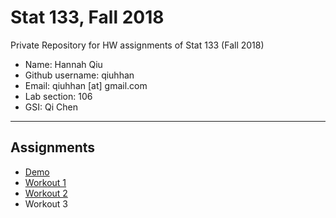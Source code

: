 # Stat 133, Fall 2018

Private Repository for HW assignments of Stat 133 (Fall 2018)

- Name: Hannah Qiu
- Github username: qiuhhan
- Email: qiuhhan [at] gmail.com
- Lab section: 106
- GSI: Qi Chen

-----

## Assignments

- [Demo](demo)
- [Workout 1](https://github.com/stat133-f18/hw-stat133-qiuhhan/tree/master/workout01)
- [Workout 2](https://github.com/stat133-f18/hw-stat133-qiuhhan/tree/master/workout02)
- Workout 3


